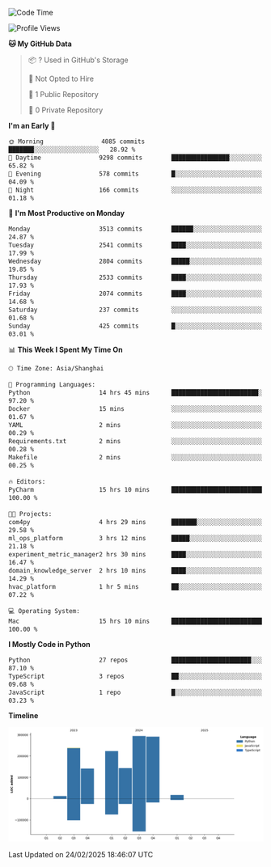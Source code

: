 <!--START_SECTION:waka-->
![Code Time](http://img.shields.io/badge/Code%20Time-144%20hrs%2030%20mins-blue)

![Profile Views](http://img.shields.io/badge/Profile%20Views-4-blue)

**🐱 My GitHub Data** 

> 📦 ? Used in GitHub's Storage 
 > 
> 🚫 Not Opted to Hire
 > 
> 📜 1 Public Repository 
 > 
> 🔑 0 Private Repository 
 > 
**I'm an Early 🐤** 

```text
🌞 Morning                4085 commits        ███████░░░░░░░░░░░░░░░░░░   28.92 % 
🌆 Daytime                9298 commits        ████████████████░░░░░░░░░   65.82 % 
🌃 Evening                578 commits         █░░░░░░░░░░░░░░░░░░░░░░░░   04.09 % 
🌙 Night                  166 commits         ░░░░░░░░░░░░░░░░░░░░░░░░░   01.18 % 
```
📅 **I'm Most Productive on Monday** 

```text
Monday                   3513 commits        ██████░░░░░░░░░░░░░░░░░░░   24.87 % 
Tuesday                  2541 commits        ████░░░░░░░░░░░░░░░░░░░░░   17.99 % 
Wednesday                2804 commits        █████░░░░░░░░░░░░░░░░░░░░   19.85 % 
Thursday                 2533 commits        ████░░░░░░░░░░░░░░░░░░░░░   17.93 % 
Friday                   2074 commits        ████░░░░░░░░░░░░░░░░░░░░░   14.68 % 
Saturday                 237 commits         ░░░░░░░░░░░░░░░░░░░░░░░░░   01.68 % 
Sunday                   425 commits         █░░░░░░░░░░░░░░░░░░░░░░░░   03.01 % 
```


📊 **This Week I Spent My Time On** 

```text
🕑︎ Time Zone: Asia/Shanghai

💬 Programming Languages: 
Python                   14 hrs 45 mins      ████████████████████████░   97.20 % 
Docker                   15 mins             ░░░░░░░░░░░░░░░░░░░░░░░░░   01.67 % 
YAML                     2 mins              ░░░░░░░░░░░░░░░░░░░░░░░░░   00.29 % 
Requirements.txt         2 mins              ░░░░░░░░░░░░░░░░░░░░░░░░░   00.28 % 
Makefile                 2 mins              ░░░░░░░░░░░░░░░░░░░░░░░░░   00.25 % 

🔥 Editors: 
PyCharm                  15 hrs 10 mins      █████████████████████████   100.00 % 

🐱‍💻 Projects: 
com4py                   4 hrs 29 mins       ███████░░░░░░░░░░░░░░░░░░   29.58 % 
ml_ops_platform          3 hrs 12 mins       █████░░░░░░░░░░░░░░░░░░░░   21.18 % 
experiment_metric_manager2 hrs 30 mins       ████░░░░░░░░░░░░░░░░░░░░░   16.47 % 
domain_knowledge_server  2 hrs 10 mins       ████░░░░░░░░░░░░░░░░░░░░░   14.29 % 
hvac_platform            1 hr 5 mins         ██░░░░░░░░░░░░░░░░░░░░░░░   07.22 % 

💻 Operating System: 
Mac                      15 hrs 10 mins      █████████████████████████   100.00 % 
```

**I Mostly Code in Python** 

```text
Python                   27 repos            ██████████████████████░░░   87.10 % 
TypeScript               3 repos             ██░░░░░░░░░░░░░░░░░░░░░░░   09.68 % 
JavaScript               1 repo              █░░░░░░░░░░░░░░░░░░░░░░░░   03.23 % 
```



**Timeline**

![Lines of Code chart](https://raw.githubusercontent.com/jixingyou/jixingyou/main/assets/bar_graph.png)


 Last Updated on 24/02/2025 18:46:07 UTC
<!--END_SECTION:waka-->